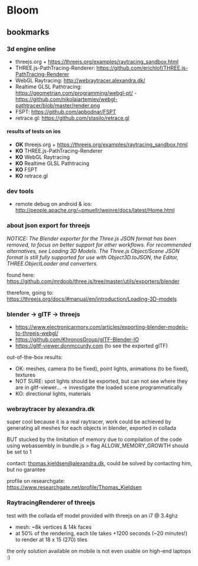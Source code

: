 # Bloom

## bookmarks

### 3d engine online

- threejs.org + https://threejs.org/examples/raytracing_sandbox.html
- THREE.js-PathTracing-Renderer: https://github.com/erichlof/THREE.js-PathTracing-Renderer
- WebGL Raytracing: http://webraytracer.alexandra.dk/
- Realtime GLSL Pathtracing: https://geometrian.com/programming/webgl-pt/ - https://github.com/nikolaiartemiev/webgl-pathtracer/blob/master/render.png
- FSPT: https://github.com/apbodnar/FSPT
- retrace.gl: https://github.com/stasilo/retrace.gl

#### results of tests on ios

- **OK** threejs.org + https://threejs.org/examples/raytracing_sandbox.html
- **KO** THREE.js-PathTracing-Renderer
- **KO** WebGL Raytracing
- **KO** Realtime GLSL Pathtracing
- **KO** FSPT
- **KO** retrace.gl

### dev tools

- remote debug on android & ios: http://people.apache.org/~pmuellr/weinre/docs/latest/Home.html

### about json export for threejs

*NOTICE: The Blender exporter for the Three.js JSON format has been removed, to focus on better support for other workflows. For recommended alternatives, see Loading 3D Models. The Three.js Object/Scene JSON format is still fully supported for use with Object3D.toJSON, the Editor, THREE.ObjectLoader and converters.*

found here: https://github.com/mrdoob/three.js/tree/master/utils/exporters/blender

therefore, going to: https://threejs.org/docs/#manual/en/introduction/Loading-3D-models

### blender -> glTF -> threejs

- https://www.electronicarmory.com/articles/exporting-blender-models-to-threejs-webgl/
- https://github.com/KhronosGroup/glTF-Blender-IO
- https://gltf-viewer.donmccurdy.com (to see the exported glTF)

out-of-the-box results:
- OK: meshes, camera (to be fixed), point lights, animations (to be fixed), textures
- NOT SURE: spot lights should be exported, but can not see where they are in gltf-viewer... -> investigate the loaded scene programmatically
- KO: directional lights, materials

### webraytracer by alexandra.dk

super cool because it is a real raytracer, work could be achieved by generating all meshes for each objects in blender, exported in collada

BUT stucked by the limitation of memory due to compilation of the code using webassembly in bundle.js > flag ALLOW_MEMORY_GROWTH should be set to 1

contact: thomas.kjeldsen@alexandra.dk, could be solved by contacting him, but no garantee

profile on researchgate: https://www.researchgate.net/profile/Thomas_Kjeldsen

### RaytracingRenderer of threejs

test with the collada elf model provided with threejs on an i7 @ 3.4ghz

- mesh: ~8k vertices & 14k faces
- at 50% of the rendering, each tile takes +1200 seconds (~20 minutes!) to render at 18 x 15 (270) tiles

the only solution available on mobile is not even usable on high-end laptops :)